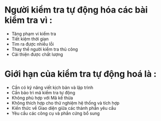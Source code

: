 # Người kiểm tra tự động hóa các bài kiểm tra vì :
- Tăng phạm vi kiểm tra
- Tiết kiệm thời gian
- Tìm ra được nhiều lỗi
- Thay thế người kiểm tra thủ công
- Cải thiện được chất lượng
# Giới hạn của kiểm tra tự động hoá là :
- Cần có kỹ năng viết kịch bản và lập trình
- Cần bảo trì mã kiểm tra tự động
- Không phù hợp với Mã kế thừa
- Không thích hợp cho thử nghiệm hệ thống và tích hợp
- Kiến thức về Giao diện giữa các thành phần yêu cầu
- Yêu cầu các công cụ và phần cứng bổ sung


